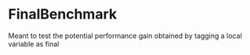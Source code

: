 # FinalBenchmark
Meant to test the potential performance gain obtained by tagging a local variable as final

